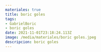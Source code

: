 ```yaml
---
materiales: true
title: boric goles
tags:
- GabrielBoric
- boric goles
date: 2021-11-01T23:18:24.113Z
image: /media/materiales/boric goles.jpeg
descripcion: boric goles
---
```

